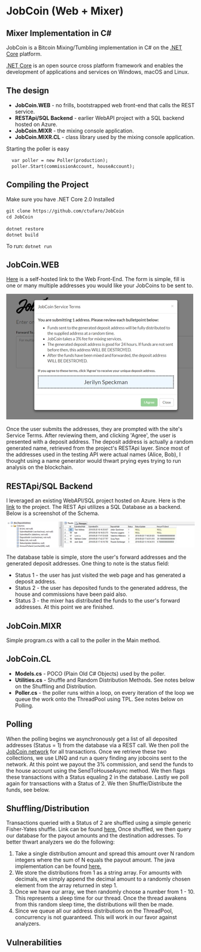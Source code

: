 JobCoin (Web + Mixer)
===============

Mixer Implementation in C#
----------------------------

JobCoin is a Bitcoin Mixing/Tumbling implementation in C# on the [.NET Core](https://dotnet.github.io/) platform.  

[.NET Core](https://dotnet.github.io/) is an open source cross platform framework and enables the development of applications and services on Windows, macOS and Linux.  


The design
----------
* **JobCoin.WEB** - no frills, bootstrapped web front-end that calls the REST service.
* **RESTApi/SQL Backend** - earlier WebAPI project with a SQL backend hosted on Azure.
* **JobCoin.MIXR**  - the mixing console application.
* **JobCoin.MIXR.CL** - class library used by the mixing console application.

Starting the poller is easy
```
  var poller = new Poller(production);
  poller.Start(commissionAccount, houseAccount);
```

Compiling the Project
------------------

Make sure you have .NET Core 2.0 Installed

```
git clone https://github.com/ctufaro/JobCoin  
cd JobCoin

dotnet restore
dotnet build

```

To run: ``` dotnet run ```  

JobCoin.WEB
-----------
[Here](http://ugoforstatic.azurewebsites.net/jobcoin.html) is a self-hosted link to the Web Front-End. The form is simple, fill is one or many multiple addresses you would like your JobCoins to be sent to.

![alt text](https://raw.githubusercontent.com/ctufaro/jobcoin/master/JobCoin.WEB/images/screenshot.jpg)

Once the user submits the addresses, they are prompted with the site's Service Terms. After reviewing them, and clicking 'Agree', the user is presented with a deposit address. The deposit address is actually a random generated name, retrieved from the project's RESTApi layer. Since most of the addresses used in the testing API were actual names (Alice, Bob), I thought using a name generator would thwart prying eyes trying to run analysis on the blockchain. 

RESTApi/SQL Backend
-----------
I leveraged an existing WebAPI/SQL project hosted on Azure. Here is the [link](https://github.com/ctufaro/UGoForAPI) to the project. The REST Api utilizes a SQL Database as a backend. Below is a screenshot of the Schema.

![alt text](https://raw.githubusercontent.com/ctufaro/jobcoin/master/JobCoin.WEB/images/screenshot2.jpg)

The database table is simple, store the user's forward addresses and the generated deposit addresses. One thing to note is the status field:

* Status 1 - the user has just visited the web page and has generated a deposit address.
* Status 2 - the user has deposited funds to the generated address, the house and commissions have been paid also.
* Status 3 - the mixer has distributed the funds to the user's forward addresses. At this point we are finished.

JobCoin.MIXR
-----------
Simple program.cs with a call to the poller in the Main method.

JobCoin.CL
-----------
* **Models.cs** - POCO (Plain Old C# Objects) used by the poller.
* **Utilities.cs** - Shuffle and Random Distribution Methods. See notes below on the Shuffling and Distribution.
* **Poller.cs**  - the poller runs within a loop, on every iteration of the loop we queue the work onto the ThreadPool using TPL. See notes below on Polling.

Polling
-----------
When the polling begins we asynchronously get a list of all deposited addresses (Status = 1) from the database via a REST call. We then poll the [JobCoin network](https://jobcoin.gemini.com/headstone/api) for all transactions. Once we retrieve these two collections, we use LINQ and run a query finding any jobcoins sent to the network. At this point we payout the 3% commission, and send the funds to the house account using the SendToHouseAsync method. We then flags these transactions with a Status equaling 2 in the database. Lastly we poll again for transactions with a Status of 2. We then Shuffle/Distribute the funds, see below.

Shuffling/Distribution
-----------
Transactions queried with a Status of 2 are shuffled using a simple generic Fisher-Yates shuffle. Link can be found [here.](https://www.dotnetperls.com/fisher-yates-shuffle) Once shuffled, we then query our database for the payout amounts and the destination addresses. To better thwart analyzers we do the following:

1. Take a single distribution amount and spread this amount over N random integers where the sum of N equals the payout amount. The java implementation can be found [here.](https://stackoverflow.com/questions/22380890/generate-n-random-numbers-whose-sum-is-m-and-all-numbers-should-be-greater-than)
2. We store the distributions from 1 as a string array. For amounts with decimals, we simply append the decimal amount to a randomly chosen element from the array returned in step 1.
3. Once we have our array, we then randomly choose a number from 1 - 10. This represents a sleep time for our thread. Once the thread awakens from this random sleep time, the distributions will then be made.
4. Since we queue all our address distributions on the ThreadPool, concurrency is not guaranteed. This will work in our favor against analyzers.


Vulnerabilities
-----------








